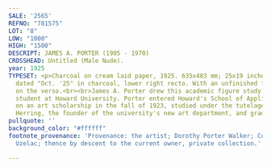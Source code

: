 ```yaml
---
SALE: '2565'
REFNO: "781575"
LOT: "8"
LOW: "1000"
HIGH: "1500"
DESCRIPT: JAMES A. PORTER (1905 - 1970)
CROSSHEAD: Untitled (Male Nude).
year: 1925
TYPESET: <p>Charcoal on cream laid paper, 1925. 635x483 mm; 25x19 inches. Signed and
  dated "Oct. '25" in charcoal, lower right recto. With an unfinished figure drawing
  on the verso.<br><br>James A. Porter drew this academic figure study as an undergraduate
  student at Howard University. Porter entered Howard's School of Applied Sciences
  on an art scholarship in the fall of 1923, studied under the tutelage of James V.
  Herring, the founder of the university's new art department, and graduated in 1927.</p>
pullquote: ''
background_color: "#ffffff"
footnote_provenance: 'Provenance: the artist; Dorothy Porter Walker; Constance Porter
  Uzelac; thence by descent to the current owner, private collection.'

---
```

